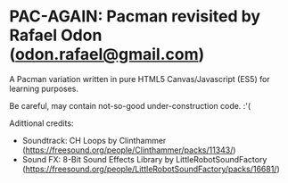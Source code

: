 # PAC-AGAIN: Pacman revisited by Rafael Odon (odon.rafael@gmail.com)

A Pacman variation written in pure HTML5 Canvas/Javascript (ES5) for learning purposes.

Be careful, may contain not-so-good under-construction code. :'(

Adittional credits:
* Soundtrack: CH Loops by Clinthammer (https://freesound.org/people/Clinthammer/packs/11343/)
* Sound FX: 8-Bit Sound Effects Library by LittleRobotSoundFactory (https://freesound.org/people/LittleRobotSoundFactory/packs/16681/)
